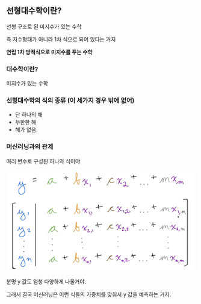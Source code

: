 ## 선형대수학이란?

선형 구조로 된 미지수가 있는 수학

즉 지수형태가 아니라 1차 식으로 되어 있다는 거지

**연립 1차 방적식으로 미지수를 푸는 수학**

### 대수학이란?

미지수가 있는 수학

### 선형대수학의 식의 종류 (이 세가지 경우 밖에 없어)

- 단 하나의 해
- 무한한 해
- 해가 없음.

### 머신러닝과의 관계

여러 변수로 구성된 하나의 식이야

![img.png](img.png)

분명 y 값도 엄청 다양하게 나올거야. 

그래서 결국 머신러닝은 이런 식들의 가중치를 맞춰서 y 값을 예측하는 거지.


